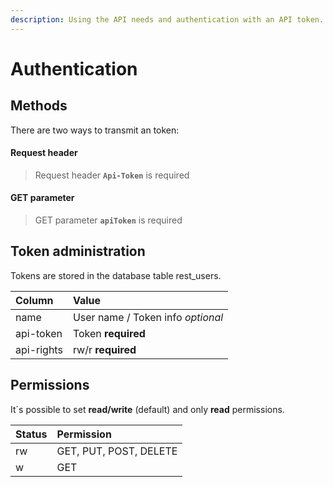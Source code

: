 ```yaml
---
description: Using the API needs and authentication with an API token.
---
```


# Authentication

## Methods

 There are two ways to transmit an token:

#### Request header

> Request header **`Api-Token`** is required

#### GET parameter

> GET parameter **`apiToken`** is required

## Token administration

Tokens are stored in the database table rest\_users.

| Column | Value |
| :--- | :--- |
| name | User name / Token info _optional_ |
| api-token | Token **required** |
| api-rights | rw/r **required** |

## Permissions

It´s possible to set **read/write** \(default\) and only **read** permissions.

| Status | Permission |
| :--- | :--- |
| rw | GET, PUT, POST, DELETE |
| w | GET |



